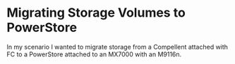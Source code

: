 # Migrating Storage Volumes to PowerStore

In my scenario I wanted to migrate storage from a Compellent attached with FC to a PowerStore attached to an MX7000 with an M9116n.

